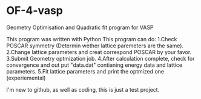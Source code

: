 # OF-4-vasp
Geometry Optimisation and Quadratic fit program for VASP

This program was written with Python
This program can do:
  1.Check POSCAR symmetry (Determin wether lattice paremeters are the same).
  2.Change lattice parameters and creat correspond POSCAR by your favor.
  3.Submit Geometry optmization job.
  4.After calculation complete, check for convergence and out put "data.dat" contianing energy data and lattice parameters.
  5.Fit lattice parameters and print the optmized one (experiemental)
  
I'm new to github, as well as coding, this is just a test project.
